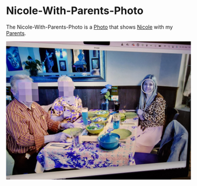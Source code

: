 # Nicole-With-Parents-Photo

The Nicole-With-Parents-Photo is a [Photo](50000001.md) that shows [Nicole](1997080300.md) with my [Parents](40000006.md).

<img src="400000009.jpg" alt="Nicole-With-Parents-Photo" style="width:800px;"/>

